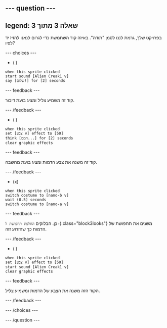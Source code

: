 
--- question ---
---
legend: שאלה 3 מתוך 3
---

בפרויקט שלך, גרמת לננו לסמן "תודה". באיזה קוד השתמשת כדי לגרום לנאנו להזיז יד לפיו?

--- choices ---

- ( )
```blocks3
when this sprite clicked
start sound [Alien Creak1 v]
say [שלום!] for [2] seconds 
```

  --- feedback ---

קוד זה משמיע צליל ומציג בועת דיבור.

  --- /feedback ---

- ( )
```blocks3
when this sprite clicked
set [צבע v] effect to [50] 
think [הממ...] for [2] seconds 
clear graphic effects 
```

  --- feedback ---

קוד זה משנה את צבע הדמות ומציג בועת מחשבה.

  --- /feedback ---

- (x)
```blocks3
when this sprite clicked
switch costume to [nano-b v] 
wait (0.5) seconds
switch costume to [nano-a v]
```

  --- feedback ---

כֵּן. הבלוקים `החלפת תחפושת ל-`{:class="block3looks"} משנים את תחפושת של הדמות כך שהזרוע זזה.

  --- /feedback ---

- ( )
```blocks3
when this sprite clicked
set [צבע v] effect to [50]
start sound [Alien Creak1 v] 
clear graphic effects 
```

  --- feedback ---

הקוד הזה משנה את הצבע של הדמות ומשמיע צליל.

  --- /feedback ---

--- /choices ---

--- /question ---
